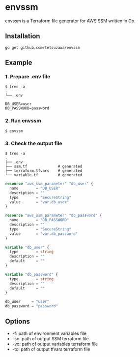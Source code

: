 # envssm
envssm is a Terraform file generator for AWS SSM written in Go.

## Installation

```terminal
go get github.com/tetsuzawa/envssm
```

## Example

### 1. Prepare .env file

```terminal
$ tree -a
.
└── .env
```

```.env:.env
DB_USER=user
DB_PASSWORD=password
```

### 2. Run envssm

```terminal
$ envssm
```

### 3. Check the output file

```terminal
$ tree -a
.
├── .env
├── ssm.tf              # generated
├── terraform.tfvars    # generated
└── variable.tf         # generated
```

```hcl-terraform:ssm.tf
resource "aws_ssm_parameter" "db_user" {
  name        = "DB_USER"
  description = ""
  type        = "SecureString"
  value       = "var.db_user"
}

resource "aws_ssm_parameter" "db_password" {
  name        = "DB_PASSWORD"
  description = ""
  type        = "SecureString"
  value       = "var.db_password"
}
```

```hcl-terraform:variables.tf
variable "db_user" {
  type        = string
  description = ""
  default     = ""
}

variable "db_password" {
  type        = string
  description = ""
  default     = ""
}
```

```hcl-terraform:terraform.tfvars
db_user     = "user"
db_password = "password"
```

## Options

- -f: path of environment variables file
- -so: path of output SSM terraform file
- -vo: path of output variables terraform file
- -to: path of output tfvars terraform file

